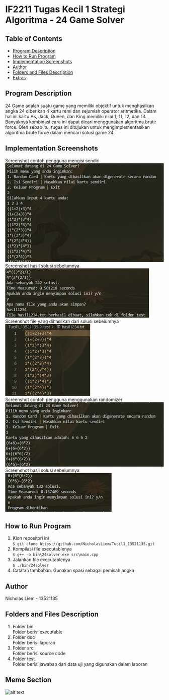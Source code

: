 <h1> <b> IF2211 Tugas Kecil 1 Strategi Algoritma - 24 Game Solver </b> </h1>

## **Table of Contents**
* [Program Description](#program-description)
* [How to Run Program](#how-to-run-program)
* [Implementation Screenshots](#implementation-screenshots)
* [Author](#author)
* [Folders and Files Description](#folders-and-files-description)
* [Extras](#meme-section)

## **Program Description**
<p> 24 Game adalah suatu game yang memiliki objektif untuk menghasilkan angka 24 diberikan 4 kartu remi dan sejumlah operator aritmetika. 
Dalam hal ini kartu As, Jack, Queen, dan King memiliki nilai 1, 11, 12, dan 13. Banyaknya kombinasi cara ini dapat dicari menggunakan algoritma
brute force. Oleh sebab itu, tugas ini ditujukan untuk mengimplementasikan algoritma brute force dalam mencari solusi game 24.</p>

 ## **Implementation Screenshots**
Screenshot contoh pengguna mengisi sendiri <br>
<img src="./doc/assets/img1.png" alt="Source Code True"> <br>
Screenshot hasil solusi sebelumnya <br>
<img src="./doc/assets/img2.png" alt="Source Code True"> <br>
Screenshot file yang dihasilkan dari solusi sebelumnya <br>
<img src="./doc/assets/img3.png" alt="Source Code True"> <br>
Screenshot contoh pengguna menggunakan randomizer <br>
<img src="./doc/assets/img4.png" alt="Source Code True"> <br>
Screenshot hasil solusi sebelumnya <br>
<img src="./doc/assets/img5.png" alt="Source Code True"> <br>

## **How to Run Program**
1. Klon repositori ini <br>
`$ git clone https://github.com/NicholasLiem/Tucil1_13521135.git `
2. Kompilasi file executablenya <br>
`$ g++ -o bin\24solver.exe src\main.cpp`
3. Jalankan file executablenya <br>
`$ ./bin/24solver`
4. Catatan tambahan: Gunakan spasi sebagai pemisah angka

## **Author**
Nicholas Liem - 13521135

## **Folders and Files Description**
1. Folder bin <br>
Folder berisi executable
2. Folder doc <br>
Folder berisi laporan
3. Folder src <br>
Folder berisi source code
4. Folder test <br>
Folder berisi jawaban dari data uji yang digunakan dalam laporan

## **Meme Section**
![alt text](https://i.kym-cdn.com/photos/images/original/002/046/058/28a.png)
